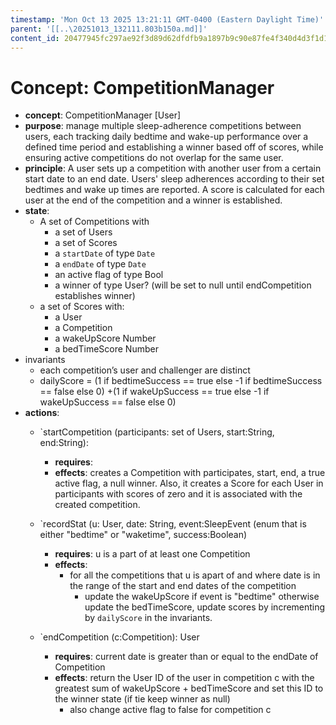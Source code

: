 ```yaml
---
timestamp: 'Mon Oct 13 2025 13:21:11 GMT-0400 (Eastern Daylight Time)'
parent: '[[..\20251013_132111.803b150a.md]]'
content_id: 20477945fc297ae92f3d89d62dfdfb9a1897b9c90e87fe4f340d4d3f1d123309
---
```


# Concept: CompetitionManager

* **concept**: CompetitionManager \[User]
* **purpose**: manage multiple sleep-adherence competitions between users, each tracking daily bedtime and wake-up performance over a defined time period and establishing a winner based off of scores, while ensuring active competitions do not overlap for the same user.
* **principle**: A user sets up a competition with another user from a certain start date to an end date. Users' sleep adherences according to their set bedtimes and wake up times are reported. A score is calculated for each user at the end of the competition and a winner is established.
* **state**:
  * A set of Competitions with
    * a set of Users
    * a set of Scores
    * a `startDate` of type `Date`
    * a `endDate` of type `Date`
    * an active flag of type Bool
    * a winner of type User? (will be set to null until endCompetition establishes winner)
  * a set of Scores with:
    * a User
    * a Competition
    * a wakeUpScore Number
    * a bedTimeScore Number
* invariants
  * each competition’s user and challenger are distinct
  * dailyScore = (1 if bedtimeSuccess == true else -1 if bedtimeSuccess == false else 0) +(1 if wakeUpSuccess == true else -1 if wakeUpSuccess == false else 0)
* **actions**:
  * \`startCompetition (participants: set of Users, start:String, end:String):
    * **requires**: 
    * **effects**: creates a Competition with participates, start, end, a true active flag, a null winner. Also, it creates a Score for each User in participants with scores of zero and it is associated with the created competition.

  * \`recordStat (u: User, date: String, event:SleepEvent (enum that is either "bedtime" or "waketime", success:Boolean)
    * **requires**: u is a part of at least one Competition
    * **effects**:
      * for all the competitions that u is apart of and where date is in the range of the start and end dates of the competition
        * update the wakeUpScore if event is "bedtime" otherwise update the bedTimeScore, update scores by incrementing by `dailyScore` in the invariants.

  * \`endCompetition (c:Competition): User
    * **requires**: current date is greater than or equal to the endDate of Competition
    * **effects**: return the User ID of the user in competition c with the greatest sum of wakeUpScore + bedTimeScore and set this ID to the winner state (if tie keep winner as null)
      * also  change active flag to false for competition c
